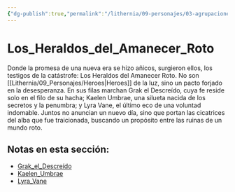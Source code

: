 ```yaml
---
{"dg-publish":true,"permalink":"/lithernia/09-personajes/03-agrupaciones/los-heraldos-del-amanecer-roto/home/"}
---
```


# Los_Heraldos_del_Amanecer_Roto

Donde la promesa de una nueva era se hizo añicos, surgieron ellos, los testigos de la catástrofe: Los Heraldos del Amanecer Roto. No son [[Lithernia/09_Personajes/Heroes\|Heroes]] de la luz, sino un pacto forjado en la desesperanza. En sus filas marchan Grak el Descreído, cuya fe reside solo en el filo de su hacha; Kaelen Umbrae, una silueta nacida de los secretos y la penumbra; y Lyra Vane, el último eco de una voluntad indomable. Juntos no anuncian un nuevo día, sino que portan las cicatrices del alba que fue traicionada, buscando un propósito entre las ruinas de un mundo roto.

## Notas en esta sección:
- [Grak_el_Descreído](./Grak_el_Descreído.md)
- [Kaelen_Umbrae](./Kaelen_Umbrae.md)
- [Lyra_Vane](./Lyra_Vane.md)

